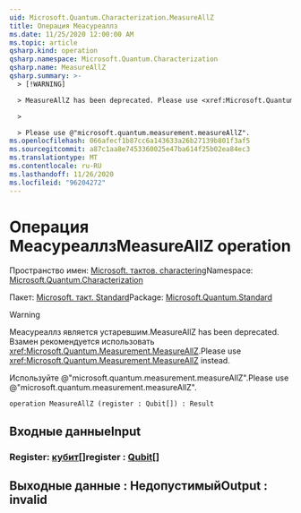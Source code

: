 ```yaml
---
uid: Microsoft.Quantum.Characterization.MeasureAllZ
title: Операция Меасуреаллз
ms.date: 11/25/2020 12:00:00 AM
ms.topic: article
qsharp.kind: operation
qsharp.namespace: Microsoft.Quantum.Characterization
qsharp.name: MeasureAllZ
qsharp.summary: >-
  > [!WARNING]

  > MeasureAllZ has been deprecated. Please use <xref:Microsoft.Quantum.Measurement.MeasureAllZ> instead.

  >

  > Please use @"microsoft.quantum.measurement.measureAllZ".
ms.openlocfilehash: 066afecf1b87cc6a143633a26b27139b801f3af5
ms.sourcegitcommit: a87c1aa8e7453360025e47ba614f25b02ea84ec3
ms.translationtype: MT
ms.contentlocale: ru-RU
ms.lasthandoff: 11/26/2020
ms.locfileid: "96204272"
---
```

# <a name="measureallz-operation"></a><span data-ttu-id="5b7c1-102">Операция Меасуреаллз</span><span class="sxs-lookup"><span data-stu-id="5b7c1-102">MeasureAllZ operation</span></span>

<span data-ttu-id="5b7c1-103">Пространство имен: [Microsoft. тактов. charactering](xref:Microsoft.Quantum.Characterization)</span><span class="sxs-lookup"><span data-stu-id="5b7c1-103">Namespace: [Microsoft.Quantum.Characterization](xref:Microsoft.Quantum.Characterization)</span></span>

<span data-ttu-id="5b7c1-104">Пакет: [Microsoft. такт. Standard](https://nuget.org/packages/Microsoft.Quantum.Standard)</span><span class="sxs-lookup"><span data-stu-id="5b7c1-104">Package: [Microsoft.Quantum.Standard](https://nuget.org/packages/Microsoft.Quantum.Standard)</span></span>


> [!WARNING]
> <span data-ttu-id="5b7c1-105">Меасуреаллз является устаревшим.</span><span class="sxs-lookup"><span data-stu-id="5b7c1-105">MeasureAllZ has been deprecated.</span></span> <span data-ttu-id="5b7c1-106">Взамен рекомендуется использовать <xref:Microsoft.Quantum.Measurement.MeasureAllZ>.</span><span class="sxs-lookup"><span data-stu-id="5b7c1-106">Please use <xref:Microsoft.Quantum.Measurement.MeasureAllZ> instead.</span></span>
>
> <span data-ttu-id="5b7c1-107">Используйте @"microsoft.quantum.measurement.measureAllZ".</span><span class="sxs-lookup"><span data-stu-id="5b7c1-107">Please use @"microsoft.quantum.measurement.measureAllZ".</span></span>



```qsharp
operation MeasureAllZ (register : Qubit[]) : Result
```


## <a name="input"></a><span data-ttu-id="5b7c1-108">Входные данные</span><span class="sxs-lookup"><span data-stu-id="5b7c1-108">Input</span></span>

### <a name="register--qubit"></a><span data-ttu-id="5b7c1-109">Register: [кубит](xref:microsoft.quantum.lang-ref.qubit)[]</span><span class="sxs-lookup"><span data-stu-id="5b7c1-109">register : [Qubit](xref:microsoft.quantum.lang-ref.qubit)[]</span></span>





## <a name="output--__invalidresult__"></a><span data-ttu-id="5b7c1-110">Выходные данные __: <Result> Недопустимый__</span><span class="sxs-lookup"><span data-stu-id="5b7c1-110">Output : __invalid<Result>__</span></span>

